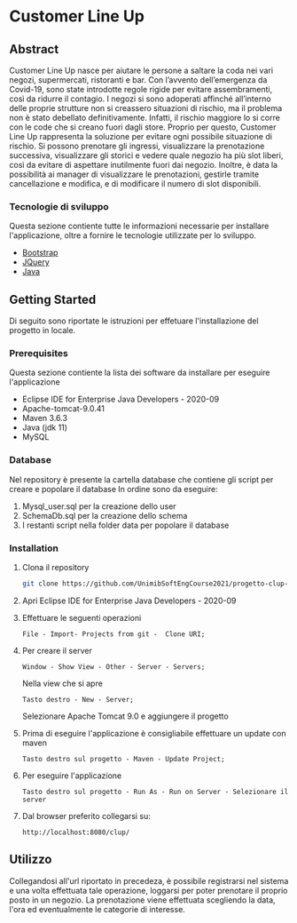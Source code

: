 <!-- ABOUT THE PROJECT -->
# Customer Line Up 
## Abstract

Customer Line Up nasce per aiutare le persone a saltare la coda nei vari negozi, supermercati, ristoranti e bar.
Con l’avvento dell’emergenza da Covid-19, sono state introdotte regole rigide per evitare assembramenti, così da ridurre il contagio. 
I negozi si sono adoperati affinché all’interno delle proprie strutture non si creassero situazioni di rischio, ma il problema non è stato debellato definitivamente. 
Infatti, il rischio maggiore lo si corre con le code che si creano fuori dagli store. 
Proprio per questo, Customer Line Up rappresenta la soluzione per evitare ogni possibile situazione di rischio. 
Si possono prenotare gli ingressi, visualizzare la prenotazione successiva, visualizzare gli storici e vedere quale negozio ha più slot liberi, così da evitare di aspettare inutilmente fuori dai negozio. 
Inoltre, è data la possibilità ai manager di visualizzare le prenotazioni, gestirle tramite cancellazione e modifica, e di modificare il numero di slot disponibili.


### Tecnologie di sviluppo
Questa sezione contiente tutte le informazioni necessarie per installare l'applicazione, oltre a fornire le tecnologie utilizzate per lo sviluppo.
* [Bootstrap](https://getbootstrap.com)
* [JQuery](https://jquery.com)
* [Java](https://www.java.com/it/)



<!-- GETTING STARTED -->
## Getting Started

Di seguito sono riportate le istruzioni per effetuare l'installazione del progetto in locale.

### Prerequisites

Questa sezione contiente la lista dei software da installare per eseguire l'applicazione
* Eclipse IDE for Enterprise Java Developers - 2020-09
* Apache-tomcat-9.0.41
* Maven 3.6.3
* Java (jdk 11)
* MySQL

### Database
Nel repository è presente la cartella database che contiene gli script per creare e popolare il database
In ordine sono da eseguire:

1. Mysql_user.sql per la creazione dello user
2. SchemaDb.sql per la creazione dello schema
3. I restanti script nella folder data per popolare il database

### Installation

1. Clona il repository
   ```sh
   git clone https://github.com/UnimibSoftEngCourse2021/progetto-clup-1-gruppo-clup-1.git
   ```
1. Apri Eclipse IDE for Enterprise Java Developers - 2020-09 
   
2. Effettuare le seguenti operazioni
   ```
   File - Import- Projects from git -  Clone URI;
   ```
3. Per creare il server
   ```
   Window - Show View - Other - Server - Servers;
   ```
   Nella view che si apre
   ```
   Tasto destro - New - Server;
   ```
   Selezionare Apache Tomcat 9.0 e aggiungere il progetto
   
4. Prima di eseguire l'applicazione è consigliabile effettuare un update con maven
   ```
   Tasto destro sul progetto - Maven - Update Project;
   ```
5. Per eseguire l'applicazione 
   ```
   Tasto destro sul progetto - Run As - Run on Server - Selezionare il server 
   ```
6. Dal browser preferito collegarsi su:
   ```
   http://localhost:8080/clup/
   ```
<!-- USAGE EXAMPLES -->
## Utilizzo
Collegandosi all'url riportato in precedeza, è possibile registrarsi nel sistema e una volta effettuata tale operazione, loggarsi per poter prenotare il proprio posto in un negozio.
La prenotazione viene effettuata scegliendo la data, l'ora ed eventualmente le categorie di interesse.



